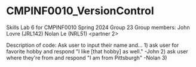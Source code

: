 # CMPINF0010_VersionControl
Skills Lab 6 for CMPINF0010 Spring 2024 Group 23
Group members:
	John Lovre (JRL142)
	Nolan Le (NRL51)
	<partner 2>

Description of code:
	Ask user to input their name and...
	1) ask user for favorite hobby and respond
		"I like [that hobby] as well." -John
	2) ask user where they're from and respond
		"I am from Pittsburgh" -Nolan
	3)

